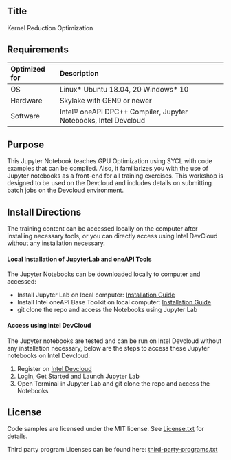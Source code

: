 ## Title
 Kernel Reduction Optimization
  
## Requirements
| Optimized for                     | Description
|:---                               |:---
| OS                                | Linux* Ubuntu 18.04, 20 Windows* 10
| Hardware                          | Skylake with GEN9 or newer
| Software                          | Intel&reg; oneAPI DPC++ Compiler, Jupyter Notebooks, Intel Devcloud
  
## Purpose
This Jupyter Notebook teaches GPU Optimization using SYCL with code examples that can be complied. Also, it familiarizes you with the use of Jupyter notebooks as a front-end for all training exercises. This workshop is designed to be used on the Devcloud and includes details on submitting batch jobs on the Devcloud environment.

## Install Directions

The training content can be accessed locally on the computer after installing necessary tools, or you can directly access using Intel DevCloud without any installation necessary.

#### Local Installation of JupyterLab and oneAPI Tools

The Jupyter Notebooks can be downloaded locally to computer and accessed:
- Install Jupyter Lab on local computer: [Installation Guide](https://jupyterlab.readthedocs.io/en/stable/getting_started/installation.html)
- Install Intel oneAPI Base Toolkit on local computer: [Installation Guide](https://www.intel.com/content/www/us/en/developer/tools/oneapi/base-toolkit-download.html) 
- git clone the repo and access the Notebooks using Jupyter Lab


#### Access using Intel DevCloud

The Jupyter notebooks are tested and can be run on Intel Devcloud without any installation necessary, 
below are the steps to access these Jupyter notebooks on Intel Devcloud:
1. Register on [Intel Devcloud](https://devcloud.intel.com/oneapi)
2. Login, Get Started and Launch Jupyter Lab
3. Open Terminal in Jupyter Lab and git clone the repo and access the Notebooks

## License  
Code samples are licensed under the MIT license. See [License.txt](https://github.com/oneapi-src/oneAPI-samples/blob/master/License.txt) for details.

Third party program Licenses can be found here: [third-party-programs.txt](https://github.com/oneapi-src/oneAPI-samples/blob/master/third-party-programs.txt)
